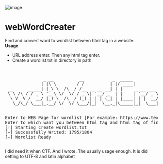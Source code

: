 ![image](https://user-images.githubusercontent.com/81925511/199906184-3fb37ef4-0291-4427-9664-dada536cf12a.png)

# webWordCreater
Find and convert word to wordlist between html tag in a website.<br>
<strong>Usage</strong><br>
- URL address enter. Then any html tag enter. <br> 
- Create a wordlist.txt in directory in path.
<br>
<pre>
               _ __          __           _  _____                _
              | |\ \        / /          | |/ ____|              | |
 __      _____| |_\ \  /\  / /__  _ __ __| | |     _ __ ___  __ _| |_ ___ _ __
 \ \ /\ / / _ \ '_ \ \/  \/ / _ \| '__/ _` | |    | '__/ _ \/ _` | __/ _ \ '__|
  \ V  V /  __/ |_) \  /\  / (_) | | | (_| | |____| | |  __/ (_| | ||  __/ |
   \_/\_/ \___|_.__/ \/  \/ \___/|_|  \__,_|\_____|_|  \___|\__,_|\__\___|_|
<br>
Enter to WEB Page for wordlist [For example: https://www.text.com]:
Enter to which want you between html tag and html tag of finish for words [For example: p, body, div etc.]: 
[!] Starting create wordlist.txt 
[+] Successfully Writed: 1795/1804
[+] Wordlist Ready 

</pre>

<p>
I did need it when CTF. And I wrote. The usually usage enough. It is did setting to UTF-8 and latin alphabet
</p>
